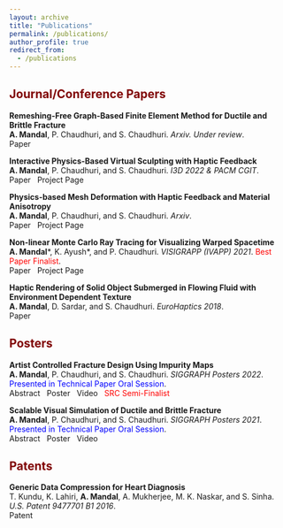 ```yaml
---
layout: archive
title: "Publications"
permalink: /publications/
author_profile: true
redirect_from:
  - /publications
---
```


## <span style="color:Maroon"> Journal/Conference Papers </span>

**Remeshing-Free Graph-Based Finite Element Method for Ductile and Brittle Fracture**\
**A. Mandal**, P. Chaudhuri, and S. Chaudhuri. *Arxiv. Under review*.\
<a href="https://arxiv.org/abs/2103.14870" style="text-decoration:none">Paper</a> <br>

**Interactive Physics-Based Virtual Sculpting with Haptic Feedback**\
**A. Mandal**, P. Chaudhuri, and S. Chaudhuri. *I3D 2022 & PACM CGIT*.\
<a href="https://doi.org/10.1145/3522611" style="text-decoration:none">Paper</a> &nbsp; <a href="https://avirupmandal.github.io/sculpt-i3d/" style="text-decoration:none">Project Page</a> <br>

**Physics-based Mesh Deformation with Haptic Feedback and Material Anisotropy**\
**A. Mandal**, P. Chaudhuri, and S. Chaudhuri. *Arxiv*.\
<a href="https://arxiv.org/abs/2112.04362" style="text-decoration:none">Paper</a> &nbsp; <a href="https://avirupmandal.github.io/sculpt-arxiv/" style="text-decoration:none">Project Page</a> <br>

**Non-linear Monte Carlo Ray Tracing for Visualizing Warped Spacetime**\
**A. Mandal**\*, K. Ayush\*, and P. Chaudhuri. *VISIGRAPP (IVAPP) 2021*. <span style="color:red">Best Paper Finalist</span>.\
<a href="https://doi.org/10.5220/0010217600760087" style="text-decoration:none">Paper</a> &nbsp; <a href="https://avirupmandal.github.io/blackhole-ivapp/" style="text-decoration:none">Project Page</a> <br>

**Haptic Rendering of Solid Object Submerged in Flowing Fluid with Environment Dependent Texture**\
**A. Mandal**, D. Sardar, and S. Chaudhuri. *EuroHaptics 2018*.\
<a href="https://doi.org/10.1007/978-3-319-93399-3_34" style="text-decoration:none">Paper</a> <br>

## <span style="color:Maroon"> Posters </span>

**Artist Controlled Fracture Design Using Impurity Maps**\
**A. Mandal**, P. Chaudhuri, and S. Chaudhuri. *SIGGRAPH Posters 2022*. <span style="color:blue">Presented in Technical Paper Oral Session</span>.\
<a href="https://doi.org/10.1145/3532719.3543202" style="text-decoration:none">Abstract</a> &nbsp; <a href='../files/SIGGRAPH2022_Poster.pdf' style="text-decoration:none">Poster</a> &nbsp; <a href='../videos/poster_sig_22.mp4' style="text-decoration:none">Video</a> &nbsp; <a href='../files/SIGGRAPH2022_SRC_Avirup Mandal.pdf' style="text-decoration:none"><span style="color:red">SRC Semi-Finalist</span></a><br>  

**Scalable Visual Simulation of Ductile and Brittle Fracture**\
**A. Mandal**, P. Chaudhuri, and S. Chaudhuri. *SIGGRAPH Posters 2021*. <span style="color:blue">Presented in Technical Paper Oral Session</span>.\
<a href="https://doi.org/10.1145/3450618.3469152" style="text-decoration:none">Abstract</a> &nbsp; <a href='../files/SIGGRAPH2021_Poster.pdf' style="text-decoration:none">Poster</a> &nbsp; <a href='../videos/poster_sig_21.mp4' style="text-decoration:none">Video</a> <br>

## <span style="color:Maroon"> Patents </span>

**Generic Data Compression for Heart Diagnosis**\
T. Kundu, K. Lahiri, **A. Mandal**, A. Mukherjee, M. K. Naskar, and S. Sinha. *U.S. Patent 9477701 B1 2016*.\
<a href="https://patentimages.storage.googleapis.com/68/7f/98/07e942c9ae44ee/US9477701.pdf" style="text-decoration:none">Patent</a>
